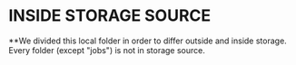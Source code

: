 # INSIDE STORAGE SOURCE
**We divided this local folder in order to differ outside and inside storage. Every folder (except "jobs") is not in storage source. 